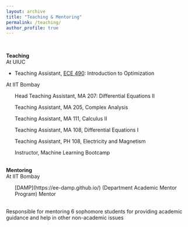 ```yaml
---
layout: archive
title: "Teaching & Mentoring"
permalink: /teaching/
author_profile: true
---
```

<br>

 <b> Teaching </b> <br>
 At UIUC 

* Teaching Assistant, [ECE 490](https://sites.google.com/view/ece490fall23/): Introduction to Optimization 

 At IIT Bombay 

<ul> Head Teaching Assistant, MA 207: Differential Equations II </ul> 

<ul> Teaching Assistant, MA 205, Complex Analysis </ul> 

<ul> Teaching Assistant, MA 111, Calculus II </ul> 

<ul> Teaching Assistant, MA 108, Differential Equations I </ul> 

<ul> Teaching Assistant, PH 108, Electricity and Magnetism </ul>

<ul> Instructor, Machine Learning Bootcamp </ul>
<br>
 <b> Mentoring  </b> <br>
 At IIT Bombay <br>
<ul> [DAMP](https://ee-damp.github.io/) (Department Academic Mentor Program) Mentor </ul> <br> 
Responsible for mentoring 6 sophomore students for providing academic guidance and help in other non-academic issues
